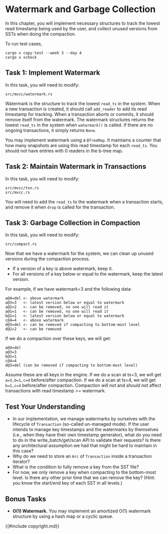 # Watermark and Garbage Collection

In this chapter, you will implement necessary structures to track the lowest read timestamp being used by the user, and collect unused versions from SSTs when doing the compaction.

To run test cases,

```
cargo x copy-test --week 3 --day 4
cargo x scheck
```

## Task 1: Implement Watermark

In this task, you will need to modify:

```
src/mvcc/watermark.rs
```

Watermark is the structure to track the lowest `read_ts` in the system. When a new transaction is created, it should call `add_reader` to add its read timestamp for tracking. When a transaction aborts or commits, it should remove itself from the watermark. The watermark structures returns the lowest `read_ts` in the system when `watermark()` is called. If there are no ongoing transactions, it simply returns `None`.

You may implement watermark using a `BTreeMap`. It maintains a counter that how many snapshots are using this read timestamp for each `read_ts`. You should not have entries with 0 readers in the b-tree map.

## Task 2: Maintain Watermark in Transactions

In this task, you will need to modify:

```
src/mvcc/txn.rs
src/mvcc.rs
```

You will need to add the `read_ts` to the watermark when a transaction starts, and remove it when `drop` is called for the transaction.

## Task 3: Garbage Collection in Compaction

In this task, you will need to modify:

```
src/compact.rs
```

Now that we have a watermark for the system, we can clean up unused versions during the compaction process.

* If a version of a key is above watermark, keep it.
* For all versions of a key below or equal to the watermark, keep the latest version.

For example, if we have watermark=3 and the following data:

```
a@4=del <- above watermark
a@3=3   <- latest version below or equal to watermark
a@2=2   <- can be removed, no one will read it
a@1=1   <- can be removed, no one will read it
b@1=1   <- latest version below or equal to watermark
c@4=4   <- above watermark
d@3=del <- can be removed if compacting to bottom-most level
d@2=2   <- can be removed
```

If we do a compaction over these keys, we will get:

```
a@4=del
a@3=3
b@1=1
c@4=4
d@3=del (can be removed if compacting to bottom-most level)
```

Assume these are all keys in the engine. If we do a scan at ts=3, we will get `a=3,b=1,c=4` before/after compaction. If we do a scan at ts=4, we will get `b=1,c=4` before/after compaction. Compaction *will not* and *should not* affect transactions with read timestamp >= watermark.

## Test Your Understanding

* In our implementation, we manage watermarks by ourselves with the lifecycle of `Transaction` (so-called un-managed mode). If the user intends to manage key timestamps and the watermarks by themselves (i.e., when they have their own timestamp generator), what do you need to do in the write_batch/get/scan API to validate their requests? Is there any architectural assumption we had that might be hard to maintain in this case?
* Why do we need to store an `Arc` of `Transaction` inside a transaction iterator?
* What is the condition to fully remove a key from the SST file?
* For now, we only remove a key when compacting to the bottom-most level. Is there any other prior time that we can remove the key? (Hint: you know the start/end key of each SST in all levels.)

## Bonus Tasks

* **O(1) Watermark.** You may implement an amortized O(1) watermark structure by using a hash map or a cyclic queue.

{{#include copyright.md}}
